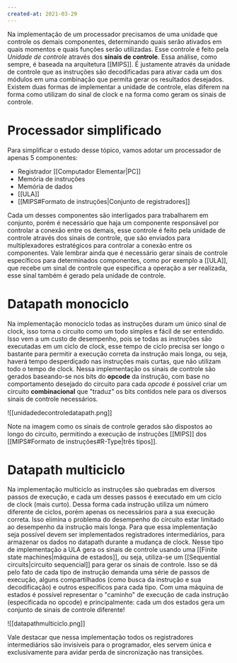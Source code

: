 ```yaml
---
created-at: 2021-03-29
---
```

Na implementação de um processador precisamos de uma unidade que controle os demais componentes, determinando quais serão ativados em quais momentos e quais funções serão utilizadas. Esse controle é feito pela *Unidade de controle* através dos **sinais de controle**.
Essa análise, como sempre, é baseada na arquitetura [[MIPS]]. É justamente através da unidade de controle que as instruções são decodificadas para ativar cada um dos módulos em uma combinação que permita gerar os resultados desejados.
Existem duas formas de implementar a unidade de controle, elas diferem na forma como utilizam do sinal de clock e na forma como geram os sinais de controle.

# Processador simplificado
Para simplificar o estudo desse tópico, vamos adotar um processador de apenas 5 componentes:
- Registrador [[Computador Elementar|PC]]
- Memória de instruções
- Memória de dados
- [[ULA]]
- [[MIPS#Formato de instruções|Conjunto de registradores]]

Cada um desses componentes são interligados para trabalharem em conjunto, porém é necessário que haja um componente responsável por controlar a conexão entre os demais, esse controle é feito pela unidade de controle através dos sinais de controle, que são enviados para multiplexadores estratégicos para controlar a conexão entre os componentes. Vale lembrar ainda que é necessário gerar sinais de controle específicos para determinados componentes, como por exemplo a [[ULA]], que recebe um sinal de controle que especifica a operação a ser realizada, esse sinal também é gerado pela unidade de controle.

# Datapath monociclo
Na implementação monociclo todas as instruções duram um único sinal de clock, isso torna o circuito como um todo simples e fácil de ser entendido. Isso vem a um custo de desempenho, pois se todas as instruções são executadas em um ciclo de clock, esse tempo de ciclo precisa ser longo o bastante para permitir a execução correta da instrução mais longa, ou seja, haverá tempo desperdiçado nas instruções mais curtas, que não utilizam todo o tempo de clock.
Nessa implementação os sinais de controle são gerados baseando-se nos bits do **opcode** da instrução, com base no comportamento desejado do circuito para cada *opcode* é possível criar um circuito **combinacional** que "traduz" os bits contidos nele para os diversos sinais de controle necessários.

![[unidadedecontroledatapath.png]]

Note na imagem como os sinais de controle gerados são dispostos ao longo do circuito, permitindo a execução de instruções [[MIPS]] dos [[MIPS#Formato de instruções#R-Type|três tipos]].

# Datapath multiciclo
Na implementação multiciclo as instruções são quebradas em diversos passos de execução, e cada um desses passos é executado em um ciclo de clock (mais curto). Dessa forma cada instrução utiliza um número diferente de ciclos, porém apenas os necessários para a sua execução correta. Isso elimina o problema do desempenho do circuito estar limitado ao desempenho da instrução mais longa.
Para que essa implementação seja possível devem ser implementados registradores intermediários, para armazenar os dados no datapath durante a mudança de clock.
Nesse tipo de implementação a ULA gera os sinais de controle usando uma [[Finite state machines|máquina de estados]], ou seja, utiliza-se um [[Sequential circuits|circuito sequencial]] para gerar os sinais de controle. Isso se dá pelo fato de cada tipo de instrução demanda uma série de passos de execução, alguns compartilhados (como busca da instrução e sua decodificação) e outros específicos para cada tipo. Com uma máquina de estados é possível representar o "caminho" de execução de cada instrução (especificada no opcode) e principalmente: cada um dos estados gera um conjunto de sinais de controle diferente!

![[datapathmulticiclo.png]]

Vale destacar que nessa implementação todos os registradores intermediários são invisíveis para o programador, eles servem única e exclusivamente para avidar perda de sincronização nas transições.